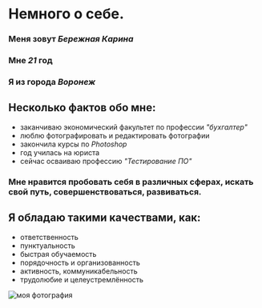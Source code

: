 # Немного о себе.
### Меня зовут ***Бережная Карина***
### Мне ***21*** год
### Я из города ***Воронеж***
## Несколько фактов обо мне:
- заканчиваю экономический факультет по профессии *"бухгалтер"*
- люблю фотографировать и редактировать фотографии
- закончила курсы по *Photoshop* 
- год училась на юриста
- сейчас осваиваю профессию *"Тестирование ПО"*
### Мне нравится пробовать себя в различных сферах, **искать свой путь**, совершенствоваться, развиваться. 
## Я обладаю такими качествами, как:
+ ответственность
+ пунктуальность
+ быстрая обучаемость
+ порядочность и организованность
+ активность, коммуникабельность
+ трудолюбие и целеустремлённость 

![моя фотография](https://disk.yandex.ru/client/recent?idApp=client&dialog=slider&idDialog=%2Fdisk%2F_DSC0143.jpgr.jpg)
